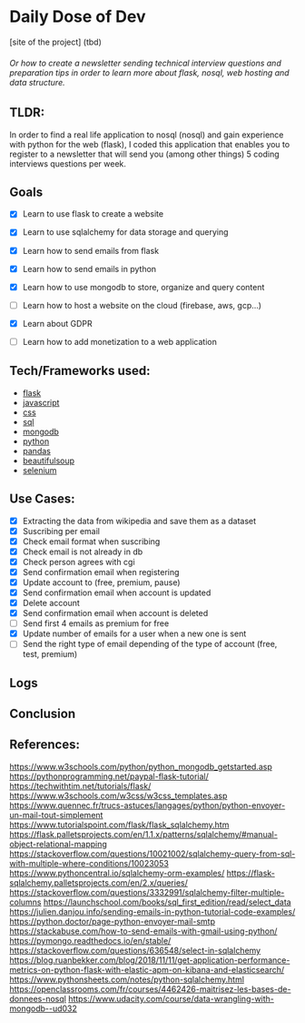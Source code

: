 # Daily Dose of Dev

[site of the project] (tbd)
###### Or how to create a newsletter sending technical interview questions and preparation tips in order to learn more about flask, nosql, web hosting and data structure.
## TLDR:
 In order to find a real life application to nosql (nosql) and gain experience with python for the web (flask), I coded this application that enables you to register to a newsletter that will send you (among other things) 5 coding interviews questions per week.

## Goals
- [x] Learn to use flask to create a website
- [x] Learn to use sqlalchemy for data storage and querying
- [x] Learn how to send emails from flask
- [x] Learn how to send emails in python
- [x] Learn how to use mongodb to store, organize and query content
- [ ] Learn how to host a website on the cloud (firebase, aws, gcp…)
- [x] Learn about GDPR
- [ ] Learn how to add monetization to a web application


## Tech/Frameworks used:
- [flask](https://keras.io/)
- [javascript](https://keras.io/)
- [css](https://keras.io/)
- [sql](https://keras.io/)
- [mongodb](https://keras.io/)
- [python](https://keras.io/)
- [pandas](https://keras.io/)
- [beautifulsoup](https://keras.io/)
- [selenium](https://keras.io/)


## Use Cases:
- [x] Extracting the data from wikipedia and save them as a dataset
- [x] Suscribing per email
- [x] Check email format when suscribing
- [x] Check email is not already in db
- [x] Check person agrees with cgi
- [x] Send confirmation email when registering
- [x] Update account to (free, premium, pause)
- [x] Send confirmation email when account is updated
- [x] Delete account
- [x] Send confirmation email when account is deleted
- [ ] Send first 4 emails as premium for free
- [x] Update number of emails for a user when a new one is sent
- [ ] Send the right type of email depending of the type of account (free, test, premium)

## Logs
## Conclusion

## References:
https://www.w3schools.com/python/python_mongodb_getstarted.asp
https://pythonprogramming.net/paypal-flask-tutorial/
https://techwithtim.net/tutorials/flask/
https://www.w3schools.com/w3css/w3css_templates.asp
https://www.quennec.fr/trucs-astuces/langages/python/python-envoyer-un-mail-tout-simplement
https://www.tutorialspoint.com/flask/flask_sqlalchemy.htm
https://flask.palletsprojects.com/en/1.1.x/patterns/sqlalchemy/#manual-object-relational-mapping
https://stackoverflow.com/questions/10021002/sqlalchemy-query-from-sql-with-multiple-where-conditions/10023053
https://www.pythoncentral.io/sqlalchemy-orm-examples/
https://flask-sqlalchemy.palletsprojects.com/en/2.x/queries/
https://stackoverflow.com/questions/3332991/sqlalchemy-filter-multiple-columns
https://launchschool.com/books/sql_first_edition/read/select_data
https://julien.danjou.info/sending-emails-in-python-tutorial-code-examples/
https://python.doctor/page-python-envoyer-mail-smtp
https://stackabuse.com/how-to-send-emails-with-gmail-using-python/
https://pymongo.readthedocs.io/en/stable/
https://stackoverflow.com/questions/636548/select-in-sqlalchemy
https://blog.ruanbekker.com/blog/2018/11/11/get-application-performance-metrics-on-python-flask-with-elastic-apm-on-kibana-and-elasticsearch/
https://www.pythonsheets.com/notes/python-sqlalchemy.html
https://openclassrooms.com/fr/courses/4462426-maitrisez-les-bases-de-donnees-nosql
https://www.udacity.com/course/data-wrangling-with-mongodb--ud032


